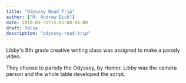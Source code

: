 ```yaml
---
title: "Odyssey Road Trip"
author: ["M. Andrew Eick"]
date: 2019-03-31T15:05:00-04:00
draft: false
description: "odyssey-road-trip"
---
```


Libby's 9th grade creative writing class was assigned to make a parody video.

They choose to parody the Odyssey, by Homer.  Libby was the camera person and the whole table developed the script.

<iframe width="560" heigth="315" "src="https://www.youtube.com/embed/7NDMSMYQpds" frameborder="0" allow="accelerometer; autoplay; encrypted-media; gyroscope; picture-in-picture" allowfullscreen></iframe>